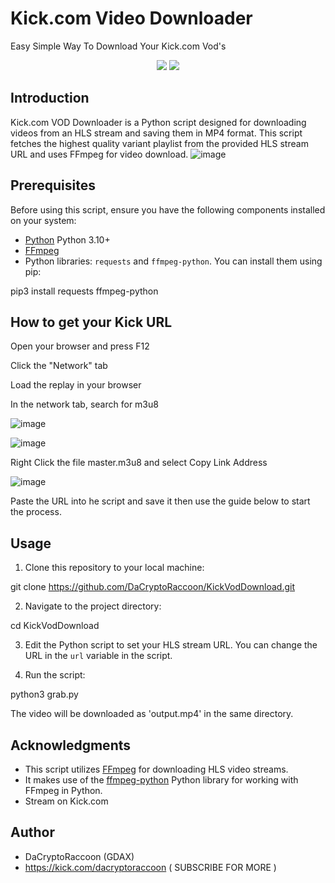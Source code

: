 # Kick.com Video Downloader
Easy Simple Way To Download Your Kick.com Vod's 

<p align="center">
  <img src="https://img.shields.io/github/license/DaCryptoRaccoon/KickVodDownload">
  <img src="https://img.shields.io/github/languages/top/DaCryptoRaccoon/KickVodDownload">
</p>

## Introduction

Kick.com VOD Downloader is a Python script designed for downloading videos from an HLS stream and saving them in MP4 format. This script fetches the highest quality variant playlist from the provided HLS stream URL and uses FFmpeg for video download.
![image](https://github.com/DaCryptoRaccoon/KickVodDownload/assets/129953346/02ef1a4a-c2e0-4c98-8ea6-a07c8ed55bbd)
## Prerequisites

Before using this script, ensure you have the following components installed on your system:

- [Python](https://www.python.org/downloads/)  Python 3.10+
- [FFmpeg](https://ffmpeg.org/download.html)
- Python libraries: `requests` and `ffmpeg-python`. You can install them using pip:

pip3 install requests ffmpeg-python

## How to get your Kick URL

Open your browser and press F12

Click the "Network" tab

Load the replay in your browser

In the network tab, search for m3u8

![image](https://github.com/DaCryptoRaccoon/KickVodDownload/assets/129953346/7e4a8c0f-fad6-49f8-a39d-08328015e4a9)

![image](https://github.com/DaCryptoRaccoon/KickVodDownload/assets/129953346/3b311c59-cf47-4b14-b224-1ce4899b004f)

Right Click the file master.m3u8 and select Copy Link Address

![image](https://github.com/DaCryptoRaccoon/KickVodDownload/assets/129953346/3262d68e-0338-411a-8d1d-e9ec791b6e30)

Paste the URL into he script and save it then use the guide below to start the process. 

## Usage

1. Clone this repository to your local machine:

git clone https://github.com/DaCryptoRaccoon/KickVodDownload.git

2. Navigate to the project directory:

cd KickVodDownload

3. Edit the Python script to set your HLS stream URL. You can change the URL in the `url` variable in the script.

4. Run the script:

python3 grab.py

The video will be downloaded as 'output.mp4' in the same directory.

## Acknowledgments

- This script utilizes [FFmpeg](https://ffmpeg.org/) for downloading HLS video streams.
- It makes use of the [ffmpeg-python](https://github.com/kkroening/ffmpeg-python) Python library for working with FFmpeg in Python.
- Stream on Kick.com

## Author

- DaCryptoRaccoon (GDAX)
- https://kick.com/dacryptoraccoon ( SUBSCRIBE FOR MORE )

